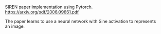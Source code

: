 SIREN paper implementation using Pytorch.
https://arxiv.org/pdf/2006.09661.pdf

The paper learns to use a neural network with Sine activation to represents an image.